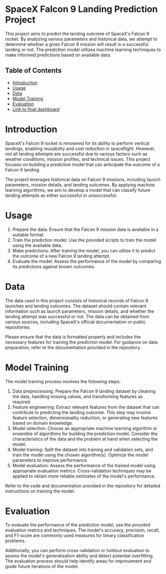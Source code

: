 # SpaceX Falcon 9 Landing Prediction Project

This project aims to predict the landing outcome of SpaceX's Falcon 9 rocket. By analyzing various parameters and historical data, we attempt to determine whether a given Falcon 9 mission will result in a successful landing or not. The prediction model utilizes machine learning techniques to make informed predictions based on available data.


## Table of Contents

- [Introduction](https://github.com/SarthakChawathe/SpaceX-Falcon9-Landing-Prediction/blob/main/README.md#introduction)
- [Usage](https://github.com/SarthakChawathe/SpaceX-Falcon9-Landing-Prediction/blob/main/README.md#usage)
- [Data](https://github.com/SarthakChawathe/University-Recommendation-System/blob/main/README.md#data)
- [Model Training](https://github.com/SarthakChawathe/University-Recommendation-System/blob/main/README.md#model-training)
- [Evaluation](https://github.com/SarthakChawathe/University-Recommendation-System/blob/main/README.md#evaluation)
- [Link to final dashboard](https://github.com/SarthakChawathe/University-Recommendation-System/blob/main/README.md#link-to-final-dashboard)


# Introduction
SpaceX's Falcon 9 rocket is renowned for its ability to perform vertical landings, enabling reusability and cost reduction in spaceflight. However, not all landing attempts are successful due to various factors such as weather conditions, mission profiles, and technical issues. This project focuses on building a predictive model that can anticipate the outcome of a Falcon 9 landing.

The project leverages historical data on Falcon 9 missions, including launch parameters, mission details, and landing outcomes. By applying machine learning algorithms, we aim to develop a model that can classify future landing attempts as either successful or unsuccessful.


# Usage
1) Prepare the data: Ensure that the Falcon 9 mission data is available in a suitable format. 
2) Train the prediction model: Use the provided scripts to train the model using the available data. 
3) Make predictions: After training the model, you can utilize it to predict the outcome of a new Falcon 9 landing attempt. 
4) Evaluate the model: Assess the performance of the model by comparing its predictions against known outcomes. 

# Data
The data used in this project consists of historical records of Falcon 9 launches and landing outcomes. The dataset should contain relevant information such as launch parameters, mission details, and whether the landing attempt was successful or not. The data can be obtained from various sources, including SpaceX's official documentation or public repositories.

Please ensure that the data is formatted properly and includes the necessary features for training the prediction model. For guidance on data preparation, refer to the documentation provided in the repository.

# Model Training
The model training process involves the following steps:

1) Data preprocessing: Prepare the Falcon 9 landing dataset by cleaning the data, handling missing values, and transforming features as required.
2) Feature engineering: Extract relevant features from the dataset that can contribute to predicting the landing outcome. This step may involve feature selection, dimensionality reduction, or generating new features based on domain knowledge.
3) Model selection: Choose an appropriate machine learning algorithm or ensemble of algorithms for building the prediction model. Consider the characteristics of the data and the problem at hand when selecting the model.
4) Model training: Split the dataset into training and validation sets, and train the model using the chosen algorithm(s). Optimize the model parameters to improve performance.
5) Model evaluation: Assess the performance of the trained model using appropriate evaluation metrics. Cross-validation techniques may be applied to obtain more reliable estimates of the model's performance.

Refer to the code and documentation provided in the repository for detailed instructions on training the model.

# Evaluation
To evaluate the performance of the prediction model, use the provided evaluation metrics and techniques. The model's accuracy, precision, recall, and F1-score are commonly used measures for binary classification problems.

Additionally, you can perform cross-validation or holdout evaluation to assess the model's generalization ability and detect potential overfitting. The evaluation process should help identify areas for improvement and guide future iterations of the model.








